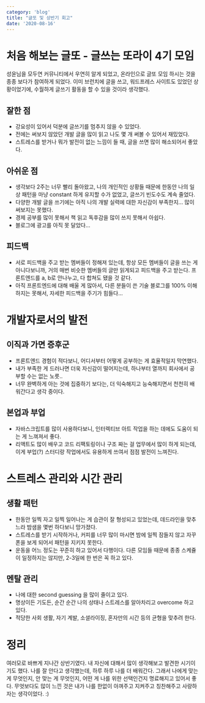 ```yaml
---
category: 'blog'
title: "글또 및 상반기 회고"
date: '2020-08-16'
---
```


# 처음 해보는 글또 - 글쓰는 또라이 4기 모임

성윤님을 모두연 커뮤니티에서 우연히 알게 되었고, 온라인으로 글또 모임 하시는 것을 종종 보다가 참여하게 되었다. 
이미 브런치에 글을 쓰고, 워드프레스 사이트도 있었던 상황이었기에, 수월하게 글쓰기 활동을 할 수 있을 것이라 생각했다. 

## 잘한 점
- 강요성이 있어서 덕분에 글쓰기를 멈추지 않을 수 있었다. 
- 전에는 써보지 않았던 개발 글을 많이 읽고 나도 몇 개 써볼 수 있어서 재밌었다. 
- 스트레스를 받거나 뭐가 발전이 없는 느낌이 들 때, 글을 쓰면 많이 해소되어서 좋았다.

## 아쉬운 점
- 생각보다 2주는 너무 빨리 돌아왔고, 나의 개인적인 상황들 때문에 한동안 나의 일상 패턴을 마냥 constant 하게 유지할 수가 없었고, 글쓰기 빈도수도 계속 줄었다. 
- 다양한 개발 글을 쓰기에는 아직 나의 개발 실력에 대한 자신감이 부족한지... 많이 써보지는 못했다. 
- 경제 공부를 많이 못해서 책 읽고 독후감을 많이 쓰지 못해서 아쉽다.
- 블로그에 광고를 아직 못 달았다...

## 피드백
- 서로 피드백을 주고 받는 멤버들이 정해져 있는데, 항상 모든 멤버들이 글을 쓰는 게 아니다보니까, 거의 매번 비슷한 멤버들의 글만 읽게되고 피드백을 주고 받는다. 프론트엔드를 a, b로 안나누고, 다 합쳐도 됐을 것 같다.
- 아직 프론트엔드에 대해 배울 게 많아서, 다른 분들이 쓴 기술 블로그를 100% 이해하지는 못해서, 자세한 피드백을 주기가 힘들다...

# 개발자로서의 발전

## 이직과 가면 증후군
- 프론트엔드 경험이 적다보니, 어디서부터 어떻게 공부하는 게 효율적일지 막연했다. 
- 내가 부족한 게 드러나면 더욱 자신감이 떨어지는데, 하나부터 열까지 회사에서 공부할 수는 없는 노릇.. 
- 너무 완벽하게 아는 것에 집중하기 보다는, 더 익숙해지고 능숙해지면서 천천히 배워간다고 생각 중이다.

## 본업과 부업
- 자바스크립트를 많이 사용하다보니, 인터렉티브 아트 작업을 하는 데에도 도움이 되는 게 느껴져서 좋다.
- 리액트도 많이 배우고 코드 리팩토링이나 구조 짜는 걸 업무에서 많이 하게 되는데, 이게 부업(?) 스터디랑 작업에서도 유용하게 쓰여서 점점 발전이 느껴진다.

# 스트레스 관리와 시간 관리

## 생활 패턴
- 한동안 일찍 자고 일찍 일어나는 게 습관이 잘 형성되고 있었는데, 데드라인을 맞추느라 밤샘을 몇번 하다보니 망가졌다.
- 스트레스를 받기 시작하거나, 커피를 너무 많이 마시면 밤에 일찍 잠들지 않고 자꾸 폰을 보게 되어서 패턴을 지키지 못한다.
- 운동을 어느 정도는 꾸준히 하고 있어서 다행이다. 다른 모임들 때문에 종종 스케쥴이 일정하지는 않지만, 2-3일에 한 번은 꼭 하고 있다.

## 멘탈 관리
- 나에 대한 second guessing 을 많이 줄이고 있다.
- 명상이든 기도든, 순간 순간 나의 상태나 스트레스를 알아차리고 overcome 하고 있다. 
- 적당한 사회 생활, 자기 계발, 소셜라이징, 혼자만의 시간 등의 균형을 맞추려 한다.

# 정리
 
여러모로 바쁘게 지나간 상반기였다. 내 자신에 대해서 많이 생각해보고 발견한 시기이기도 했다. 
나를 잘 안다고 생각했는데, 하루 하루 나를 더 배워간다. 그래서 나에게 맞는 게 무엇인지, 안 맞는 게 무엇인지, 어떤 게 나를 위한 선택인건지 명료해지고 있어서 좋다. 무엇보다도 많이 느낀 것은 내가 나를 한없이 아껴주고 지켜주고 칭찬해주고 사랑하자는 생각이었다. :) 